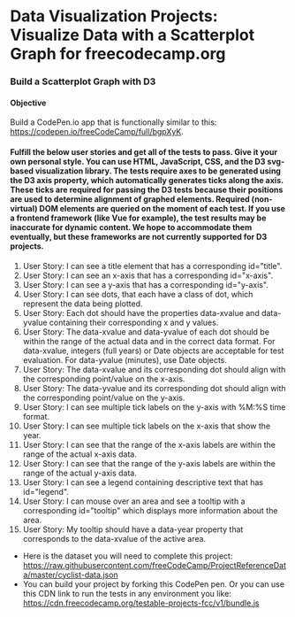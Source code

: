 # Data Visualization Projects: Visualize Data with a Scatterplot Graph for freecodecamp.org

### Build a Scatterplot Graph with D3

#### Objective

Build a CodePen.io app that is functionally similar to this: https://codepen.io/freeCodeCamp/full/bgpXyK.

#### Fulfill the below user stories and get all of the tests to pass. Give it your own personal style. You can use HTML, JavaScript, CSS, and the D3 svg-based visualization library. The tests require axes to be generated using the D3 axis property, which automatically generates ticks along the axis. These ticks are required for passing the D3 tests because their positions are used to determine alignment of graphed elements. Required (non-virtual) DOM elements are queried on the moment of each test. If you use a frontend framework (like Vue for example), the test results may be inaccurate for dynamic content. We hope to accommodate them eventually, but these frameworks are not currently supported for D3 projects.

1. User Story: I can see a title element that has a corresponding id="title".
2. User Story: I can see an x-axis that has a corresponding id="x-axis".
3. User Story: I can see a y-axis that has a corresponding id="y-axis".
4. User Story: I can see dots, that each have a class of dot, which represent the data being plotted.
5. User Story: Each dot should have the properties data-xvalue and data-yvalue containing their corresponding x and y values.
6. User Story: The data-xvalue and data-yvalue of each dot should be within the range of the actual data and in the correct data format. For data-xvalue, integers (full years) or Date objects are acceptable for test evaluation. For data-yvalue (minutes), use Date objects.
7. User Story: The data-xvalue and its corresponding dot should align with the corresponding point/value on the x-axis.
8. User Story: The data-yvalue and its corresponding dot should align with the corresponding point/value on the y-axis.
9. User Story: I can see multiple tick labels on the y-axis with %M:%S time format.
10. User Story: I can see multiple tick labels on the x-axis that show the year.
11. User Story: I can see that the range of the x-axis labels are within the range of the actual x-axis data.
12. User Story: I can see that the range of the y-axis labels are within the range of the actual y-axis data.
13. User Story: I can see a legend containing descriptive text that has id="legend".
14. User Story: I can mouse over an area and see a tooltip with a corresponding id="tooltip" which displays more information about the area.
15. User Story: My tooltip should have a data-year property that corresponds to the data-xvalue of the active area.

* Here is the dataset you will need to complete this project: https://raw.githubusercontent.com/freeCodeCamp/ProjectReferenceData/master/cyclist-data.json
* You can build your project by forking this CodePen pen. Or you can use this CDN link to run the tests in any environment you like: https://cdn.freecodecamp.org/testable-projects-fcc/v1/bundle.js

